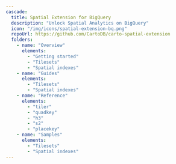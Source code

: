 ```yaml
---
cascade:
  title: Spatial Extension for BigQuery
  description: "Unlock Spatial Analytics on BigQuery"
  icon: "/img/icons/spatial-extension-bq.png"
  repoUrl: https://github.com/CartoDB/carto-spatial-extension
  folders:
    - name: "Overview"
      elements:
        - "Getting started"
        - "Tilesets" 
        - "Spatial indexes"
    - name: "Guides"
      elements:
        - "Tilesets"
        - "Spatial indexes"
    - name: "Reference"
      elements:
        - "tiler"
        - "quadkey"
        - "h3"
        - "s2"
        - "placekey"
    - name: "Samples"
      elements:
        - "Tilesets"
        - "Spatial indexes"
---
```

